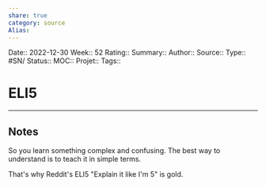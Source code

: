 ```yaml
---
share: true 
category: source
Alias:
---
```

Date:: 2022-12-30
Week:: 52
Rating::
Summary:: 
Author::
Source:: 
Type:: #SN/
Status:: 
MOC::
Projet:: 
Tags:: 

# ELI5


***

## Notes

So you learn something complex and confusing. 
The best way to understand is to teach it in simple terms. 

That's why Reddit's ELI5 "Explain it like I'm 5" is gold.